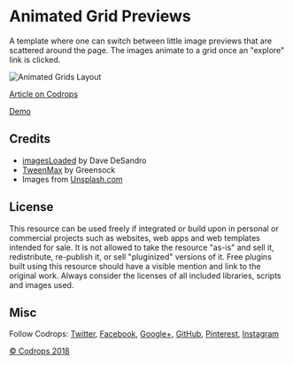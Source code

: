 # Animated Grid Previews

A template where one can switch between little image previews that are scattered around the page. The images animate to a grid once an "explore" link is clicked.

![Animated Grids Layout](https://tympanus.net/codrops/wp-content/uploads/2018/10/Animated-Grids-Layout_Featured.jpg)

[Article on Codrops](https://tympanus.net/codrops/?p=36291)

[Demo](http://tympanus.net/Development/AnimatedGridsLayout/)

## Credits

- [imagesLoaded](https://imagesloaded.desandro.com/) by Dave DeSandro
- [TweenMax](https://greensock.com/tweenmax) by Greensock
- Images from [Unsplash.com](https://unsplash.com/)

## License
This resource can be used freely if integrated or build upon in personal or commercial projects such as websites, web apps and web templates intended for sale. It is not allowed to take the resource "as-is" and sell it, redistribute, re-publish it, or sell "pluginized" versions of it. Free plugins built using this resource should have a visible mention and link to the original work. Always consider the licenses of all included libraries, scripts and images used.

## Misc

Follow Codrops: [Twitter](http://www.twitter.com/codrops), [Facebook](http://www.facebook.com/codrops), [Google+](https://plus.google.com/101095823814290637419), [GitHub](https://github.com/codrops), [Pinterest](http://www.pinterest.com/codrops/), [Instagram](https://www.instagram.com/codropsss/)


[© Codrops 2018](http://www.codrops.com)





